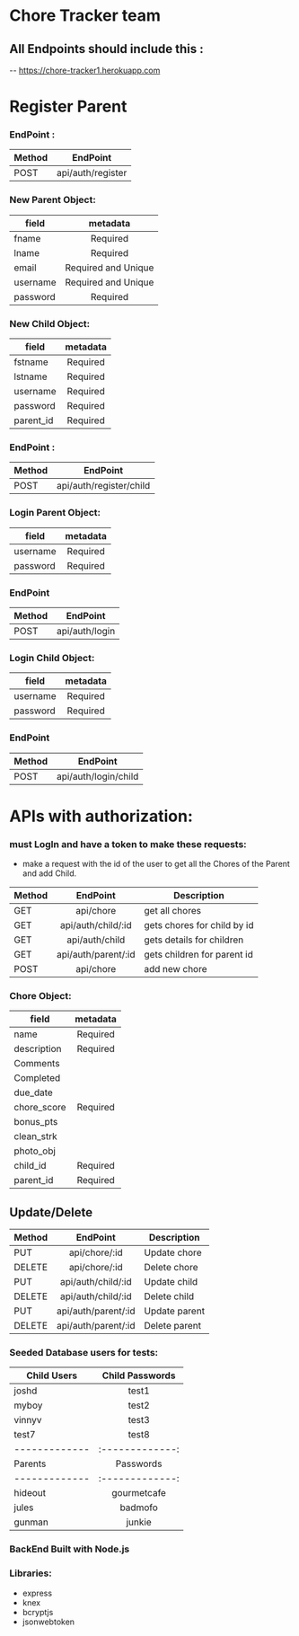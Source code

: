 # Chore Tracker team

## All Endpoints should include this :

-- https://chore-tracker1.herokuapp.com




                                 
   # Register Parent
   
  ### EndPoint :




| Method        | EndPoint           | 
| ------------- |:-------------:| 
| POST      | api/auth/register|



                        
                                                              
  ### New Parent Object: 
   
   
   
   
   | field        | metadata           | 
   | -------------|:-------------:| 
   |   fname    |  Required   |
   |   lname    |  Required   |
   |    email       |  Required and Unique |
   |  username   | Required and Unique
   |   password    |  Required   |
   

  ### New Child Object: 
   
   
   
   
   | field        | metadata           | 
   | -------------|:-------------:| 
   |   fstname    |  Required   |
   |   lstname    |  Required   |
   |   username    |  Required   |
   |   password    |  Required   |
   |   parent_id   |  Required   |

   

  ### EndPoint :


| Method        | EndPoint              | 
| ------------- |:-------------:| 
| POST      | api/auth/register/child |

   
                       
   
  ### Login Parent Object: 
   
   
   
   | field        | metadata           | 
   | -------------|:-------------:| 
   | username     |     Required  | 
   | password     |     Required   |


   ### EndPoint
   
   
   Method        |           EndPoint
   | -------------|:-------------:| 
   | POST         |  api/auth/login|


   ### Login Child Object: 
   
   
   
   | field        | metadata           | 
   | -------------|:-------------:| 
   | username     |     Required  | 
   | password     |     Required   |


   ### EndPoint
   
   
   Method        |           EndPoint
   | -------------|:-------------:| 
   | POST         |  api/auth/login/child|
   
   
 # APIs with authorization:
 
 ### must LogIn and have a token to make these requests:
 
 
 * make a request with the id of the user to get all the Chores of the Parent and add Child.
 
 
  Method        |       EndPoint | Description
 | -------------|:-------------:| ----------|
 | GET         |  api/chore |  get all chores
 | GET         |  api/auth/child/:id  | gets chores for child by id
 | GET         |  api/auth/child  | gets details for children
 | GET         |  api/auth/parent/:id | gets children for parent id 
 | POST         |  api/chore|  add new chore
 
  
  
  
  ### Chore Object:
  
  
  | field        | metadata           | 
   | -------------|:-------------:| 
   |  name        | Required 
   |   description       |  Required  |
   |   Comments   |        |
   |   Completed      |        |
   |   due_date   |         |
   |   chore_score    |   Required  |
   |   bonus_pts    |       |
   |   clean_strk  |        |
   |   photo_obj   |      |
   |   child_id   |  Required     |
   |   parent_id   |  Required    |
   
  


   




 
## Update/Delete 

 
 
 
 Method        |       EndPoint | Description
 | -------------|:-------------:| ----------|
 | PUT         |  api/chore/:id |  Update chore
 | DELETE         |  api/chore/:id |   Delete chore
 | PUT         |  api/auth/child/:id |  Update child
 | DELETE         |  api/auth/child/:id |   Delete child
 | PUT         |  api/auth/parent/:id |  Update parent
 | DELETE         |  api/auth/parent/:id |   Delete parent

  ### Seeded Database users for tests:
  
  
  | Child Users       | Child Passwords   | 
   | -------------|:-------------:| 
   |  joshd       | test1     |
   |   myboy       |  test2  |
   |  vinnyv     |   test3        |
   |   test7      |   test8     |
   | -------------|:-------------:| 
   |   Parents    |  Passwords       |
   | -------------|:-------------:| 
   |   hideout    |   gourmetcafe  |
   |   jules    |   badmofo    |
   |   gunman  |  junkie      |
   
  


### BackEnd Built with Node.js
   ### Libraries:
   * express
   * knex
   * bcryptjs
   * jsonwebtoken